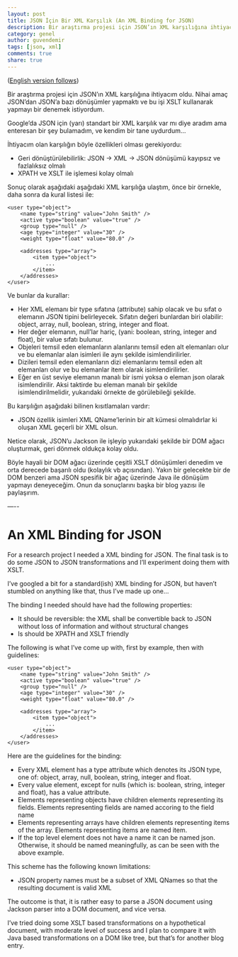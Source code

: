 ```yaml
---
layout: post
title: JSON İçin Bir XML Karşılık (An XML Binding for JSON)
description: Bir araştırma projesi için JSON’ın XML karşılığına ihtiyacım oldu.
category: genel
author: guvendemir
tags: [json, xml]
comments: true
share: true
---
```


([English version follows](#an-xml-binding-for-json))

Bir araştırma projesi için JSON’ın XML karşılığına ihtiyacım oldu. Nihai amaç JSON’dan JSON’a bazı dönüşümler yapmaktı ve bu işi XSLT kullanarak yapmayı bir denemek istiyordum.

Google’da JSON için (yarı) standart bir XML karşılık var mı diye aradım ama enteresan bir şey bulamadım, ve kendim bir tane uydurdum…

İhtiyacım olan karşılığın böyle özellikleri olması gerekiyordu:

* Geri dönüştürülebilirlik: JSON -> XML -> JSON dönüşümü kayıpsız ve fazlalıksız olmalı
* XPATH ve XSLT ile işlemesi kolay olmalı

Sonuç olarak aşağıdaki aşağıdaki XML karşılığa ulaştım, önce bir örnekle, daha sonra da kural listesi ile:

    <user type="object">
        <name type="string" value="John Smith" />
        <active type="boolean" value="true" />
        <group type="null" />
        <age type="integer" value="30" />
        <weight type="float" value="80.0" />

        <addresses type="array">
            <item type="object">
                ...
            </item>
        </addresses>
    </user>

Ve bunlar da kurallar:

* Her XML elemanı bir type sıfatına (attribute) sahip olacak ve bu sıfat o elemanın JSON tipini belirleyecek. Sıfatın değeri bunlardan biri olabilir: object, array, null, boolean, string, integer and float.
* Her değer elemanın, null’lar hariç, (yani: boolean, string, integer and float), bir value sıfatı bulunur.
* Objeleri temsil eden elemanların alanlarını temsil eden alt elemanları olur ve bu elemanlar alan isimleri ile aynı şekilde isimlendirilirler.
* Dizileri temsil eden elemanların dizi elemanlarını temsil eden alt elemanları olur ve bu elemanlar item olarak isimlendirilirler.
* Eğer en üst seviye elemanın manalı bir ismi yoksa o eleman json olarak isimlendirilir. Aksi taktirde bu eleman manalı bir şekilde isimlendirilmelidir, yukarıdaki örnekte de görülebileği şekilde.

Bu karşılığın aşağıdaki bilinen kısıtlamaları vardır:

* JSON özellik isimleri XML QName’lerinin bir alt kümesi olmalıdırlar ki oluşan XML geçerli bir XML olsun.

Netice olarak, JSON’u Jackson ile işleyip yukarıdaki şekilde bir DOM ağacı oluşturmak, geri dönmek oldukça kolay oldu.

Böyle hayali bir DOM ağacı üzerinde çeşitli XSLT dönüşümleri denedim ve orta derecede başarılı oldu (kolaylık vb açısından). Yakın bir gelecekte bir de DOM benzeri ama JSON spesifik bir ağaç üzerinde Java ile dönüşüm yapmayı deneyeceğim. Onun da sonuçlarını başka bir blog yazısı ile paylaşırım.

—--

# An XML Binding for JSON

For a research project I needed a XML binding for JSON. The final task is to do some JSON to JSON transformations and I’ll experiment doing them with XSLT.

I’ve googled a bit for a standard(ish) XML binding for JSON, but haven’t stumbled on anything like that, thus I’ve made up one…

The binding I needed should have had the following properties:

* It should be reversible: the XML shall be convertible back to JSON without loss of information and without structural changes
* Is should be XPATH and XSLT friendly

The following is what I’ve come up with, first by example, then with guidelines:

    <user type="object">
        <name type="string" value="John Smith" />
        <active type="boolean" value="true" />
        <group type="null" />
        <age type="integer" value="30" />
        <weight type="float" value="80.0" />

        <addresses type="array">
            <item type="object">
                ...
            </item>
        </addresses>
    </user>

Here are the guidelines for the binding:

* Every XML element has a type attribute which denotes its JSON type, one of: object, array, null, boolean, string, integer and float.
* Every value element, except for nulls (which is: boolean, string, integer and float), has a value attribute.
* Elements representing objects have children elements representing its fields. Elements representing fields are named accoring to the field name
* Elements representing arrays have children elements representing items of the array. Elements representing items are named item.
* If the top level element does not have a name it can be named json. Otherwise, it should be named meaningfully, as can be seen with the above example.

This scheme has the following known limitations:

* JSON property names must be a subset of XML QNames so that the resulting document is valid XML

The outcome is that, it is rather easy to parse a JSON document using Jackson parser into a DOM document, and vice versa.

I’ve tried doing some XSLT based transformations on a hypothetical document, with moderate level of success and I plan to compare it with Java based transformations on a DOM like tree, but that’s for another blog entry.
